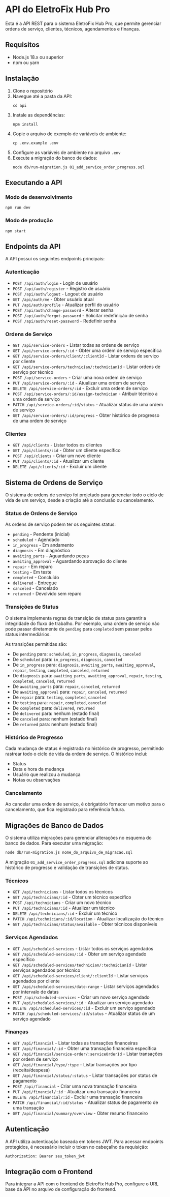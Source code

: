 # API do EletroFix Hub Pro

Esta é a API REST para o sistema EletroFix Hub Pro, que permite gerenciar ordens de serviço, clientes, técnicos, agendamentos e finanças.

## Requisitos

- Node.js 18.x ou superior
- npm ou yarn

## Instalação

1. Clone o repositório
2. Navegue até a pasta da API:
   ```
   cd api
   ```
3. Instale as dependências:
   ```
   npm install
   ```
4. Copie o arquivo de exemplo de variáveis de ambiente:
   ```
   cp .env.example .env
   ```
5. Configure as variáveis de ambiente no arquivo `.env`
6. Execute a migração do banco de dados:
   ```
   node db/run-migration.js 01_add_service_order_progress.sql
   ```

## Executando a API

### Modo de desenvolvimento

```
npm run dev
```

### Modo de produção

```
npm start
```

## Endpoints da API

A API possui os seguintes endpoints principais:

### Autenticação

- `POST /api/auth/login` - Login de usuário
- `POST /api/auth/register` - Registro de usuário
- `POST /api/auth/logout` - Logout de usuário
- `GET /api/auth/me` - Obter usuário atual
- `PUT /api/auth/profile` - Atualizar perfil do usuário
- `POST /api/auth/change-password` - Alterar senha
- `POST /api/auth/forgot-password` - Solicitar redefinição de senha
- `POST /api/auth/reset-password` - Redefinir senha

### Ordens de Serviço

- `GET /api/service-orders` - Listar todas as ordens de serviço
- `GET /api/service-orders/:id` - Obter uma ordem de serviço específica
- `GET /api/service-orders/client/:clientId` - Listar ordens de serviço por cliente
- `GET /api/service-orders/technician/:technicianId` - Listar ordens de serviço por técnico
- `POST /api/service-orders` - Criar uma nova ordem de serviço
- `PUT /api/service-orders/:id` - Atualizar uma ordem de serviço
- `DELETE /api/service-orders/:id` - Excluir uma ordem de serviço
- `POST /api/service-orders/:id/assign-technician` - Atribuir técnico a uma ordem de serviço
- `PATCH /api/service-orders/:id/status` - Atualizar status de uma ordem de serviço
- `GET /api/service-orders/:id/progress` - Obter histórico de progresso de uma ordem de serviço

### Clientes

- `GET /api/clients` - Listar todos os clientes
- `GET /api/clients/:id` - Obter um cliente específico
- `POST /api/clients` - Criar um novo cliente
- `PUT /api/clients/:id` - Atualizar um cliente
- `DELETE /api/clients/:id` - Excluir um cliente

## Sistema de Ordens de Serviço

O sistema de ordens de serviço foi projetado para gerenciar todo o ciclo de vida de um serviço, desde a criação até a conclusão ou cancelamento.

### Status de Ordens de Serviço

As ordens de serviço podem ter os seguintes status:

- `pending` - Pendente (inicial)
- `scheduled` - Agendado
- `in_progress` - Em andamento
- `diagnosis` - Em diagnóstico
- `awaiting_parts` - Aguardando peças
- `awaiting_approval` - Aguardando aprovação do cliente
- `repair` - Em reparo
- `testing` - Em teste
- `completed` - Concluído
- `delivered` - Entregue
- `canceled` - Cancelado
- `returned` - Devolvido sem reparo

### Transições de Status

O sistema implementa regras de transição de status para garantir a integridade do fluxo de trabalho. Por exemplo, uma ordem de serviço não pode passar diretamente de `pending` para `completed` sem passar pelos status intermediários.

As transições permitidas são:

- De `pending` para: `scheduled`, `in_progress`, `diagnosis`, `canceled`
- De `scheduled` para: `in_progress`, `diagnosis`, `canceled`
- De `in_progress` para: `diagnosis`, `awaiting_parts`, `awaiting_approval`, `repair`, `testing`, `completed`, `canceled`, `returned`
- De `diagnosis` para: `awaiting_parts`, `awaiting_approval`, `repair`, `testing`, `completed`, `canceled`, `returned`
- De `awaiting_parts` para: `repair`, `canceled`, `returned`
- De `awaiting_approval` para: `repair`, `canceled`, `returned`
- De `repair` para: `testing`, `completed`, `canceled`
- De `testing` para: `repair`, `completed`, `canceled`
- De `completed` para: `delivered`, `returned`
- De `delivered` para: nenhum (estado final)
- De `canceled` para: nenhum (estado final)
- De `returned` para: nenhum (estado final)

### Histórico de Progresso

Cada mudança de status é registrada no histórico de progresso, permitindo rastrear todo o ciclo de vida da ordem de serviço. O histórico inclui:

- Status
- Data e hora da mudança
- Usuário que realizou a mudança
- Notas ou observações

### Cancelamento

Ao cancelar uma ordem de serviço, é obrigatório fornecer um motivo para o cancelamento, que fica registrado para referência futura.

## Migrações de Banco de Dados

O sistema utiliza migrações para gerenciar alterações no esquema do banco de dados. Para executar uma migração:

```bash
node db/run-migration.js nome_do_arquivo_de_migracao.sql
```

A migração `01_add_service_order_progress.sql` adiciona suporte ao histórico de progresso e validação de transições de status.

### Técnicos

- `GET /api/technicians` - Listar todos os técnicos
- `GET /api/technicians/:id` - Obter um técnico específico
- `POST /api/technicians` - Criar um novo técnico
- `PUT /api/technicians/:id` - Atualizar um técnico
- `DELETE /api/technicians/:id` - Excluir um técnico
- `PATCH /api/technicians/:id/location` - Atualizar localização do técnico
- `GET /api/technicians/status/available` - Obter técnicos disponíveis

### Serviços Agendados

- `GET /api/scheduled-services` - Listar todos os serviços agendados
- `GET /api/scheduled-services/:id` - Obter um serviço agendado específico
- `GET /api/scheduled-services/technician/:technicianId` - Listar serviços agendados por técnico
- `GET /api/scheduled-services/client/:clientId` - Listar serviços agendados por cliente
- `GET /api/scheduled-services/date-range` - Listar serviços agendados por intervalo de datas
- `POST /api/scheduled-services` - Criar um novo serviço agendado
- `PUT /api/scheduled-services/:id` - Atualizar um serviço agendado
- `DELETE /api/scheduled-services/:id` - Excluir um serviço agendado
- `PATCH /api/scheduled-services/:id/status` - Atualizar status de um serviço agendado

### Finanças

- `GET /api/financial` - Listar todas as transações financeiras
- `GET /api/financial/:id` - Obter uma transação financeira específica
- `GET /api/financial/service-order/:serviceOrderId` - Listar transações por ordem de serviço
- `GET /api/financial/type/:type` - Listar transações por tipo (receita/despesa)
- `GET /api/financial/status/:status` - Listar transações por status de pagamento
- `POST /api/financial` - Criar uma nova transação financeira
- `PUT /api/financial/:id` - Atualizar uma transação financeira
- `DELETE /api/financial/:id` - Excluir uma transação financeira
- `PATCH /api/financial/:id/status` - Atualizar status de pagamento de uma transação
- `GET /api/financial/summary/overview` - Obter resumo financeiro

## Autenticação

A API utiliza autenticação baseada em tokens JWT. Para acessar endpoints protegidos, é necessário incluir o token no cabeçalho da requisição:

```
Authorization: Bearer seu_token_jwt
```

## Integração com o Frontend

Para integrar a API com o frontend do EletroFix Hub Pro, configure o URL base da API no arquivo de configuração do frontend.
